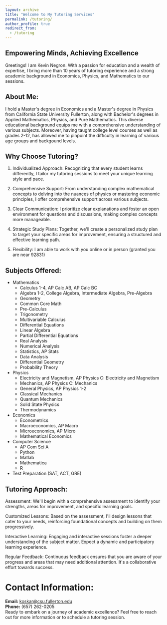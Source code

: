 ```yaml
---
layout: archive
title: "Welcome to My Tutoring Services"
permalink: /tutoring/
author_profile: true
redirect_from:
  - /tutoring
---
```



## Empowering Minds, Achieving Excellence
Greetings! I am Kevin Negron. With a passion for education and a wealth of expertise, I bring more than 10 years of tutoring experience and a strong academic background in Economics, Physics, and Mathematics to our sessions.

## About Me:
I hold a Master's degree in Economics and a Master's degree in Physics from California State University Fullerton, along with Bachelor's degrees in Applied Mathematics, Physics, and Pure Mathematics. This diverse educational background equips me with a comprehensive understanding of various subjects. Moreover, having taught college level courses as well as grades 2-12, has allowed me to pinpoint the difficulty in learning of various age groups and backgound levels. 

## Why Choose Tutoring?
1. Individualized Approach: Recognizing that every student learns differently, I tailor my tutoring sessions to meet your unique learning style and pace.

2. Comprehensive Support: From understanding complex mathematical concepts to delving into the nuances of physics or mastering economic principles, I offer comprehensive support across various subjects.

3. Clear Communication: I prioritize clear explanations and foster an open environment for questions and discussions, making complex concepts more manageable.

4. Strategic Study Plans: Together, we'll create a personalized study plan to target your specific areas for improvement, ensuring a structured and effective learning path.

5. Flexibility: I am able to work with you online or in person (granted you are near 92831)

## Subjects Offered:
- Mathematics
  - Calculus 1-4, AP Calc AB, AP Calc BC
  - Algebra 1-2, College Algebra, Intermediate Algebra, Pre-Algebra
  - Geometry
  - Common Core Math
  - Pre-Calculus
  - Trigonometry
  - Multivariable Calculus
  - Differential Equations
  - Linear Algebra
  - Partial Differential Equations
  - Real Analysis
  - Numerical Analysis
  - Statistics, AP Stats
  - Data Analysis
  - Differential Geometry
  - Probability Theory
- Physics
  - Electricity and Magnetism, AP Physics C: Electricity and Magnetism
  - Mechanics, AP Physics C: Mechanics
  - General Physics, AP Physics 1-2
  - Classical Mechanics
  - Quantum Mechanics
  - Solid State Physics
  - Thermodynamics
- Economics
  - Econometrics
  - Macroeconomics, AP Macro
  - Microeconomics, AP Micro 
  - Mathematical Economics
- Computer Science
  - AP Com Sci A 
  - Python
  - Matlab
  - Mathematica
  - R
- Test Preparation (SAT, ACT, GRE)

## Tutoring Approach:
Assessment: We'll begin with a comprehensive assessment to identify your strengths, areas for improvement, and specific learning goals.

Customized Lessons: Based on the assessment, I'll design lessons that cater to your needs, reinforcing foundational concepts and building on them progressively.

Interactive Learning: Engaging and interactive sessions foster a deeper understanding of the subject matter. Expect a dynamic and participatory learning experience.

Regular Feedback: Continuous feedback ensures that you are aware of your progress and areas that may need additional attention. It's a collaborative effort towards success.


# Contact Information:
**Email:** [koskar@csu.fullerton.edu](mailto:koskar@csu.fullerton.edu)  
**Phone:** (657) 262-0205   
Ready to embark on a journey of academic excellence? Feel free to reach out for more information or to schedule a tutoring session.